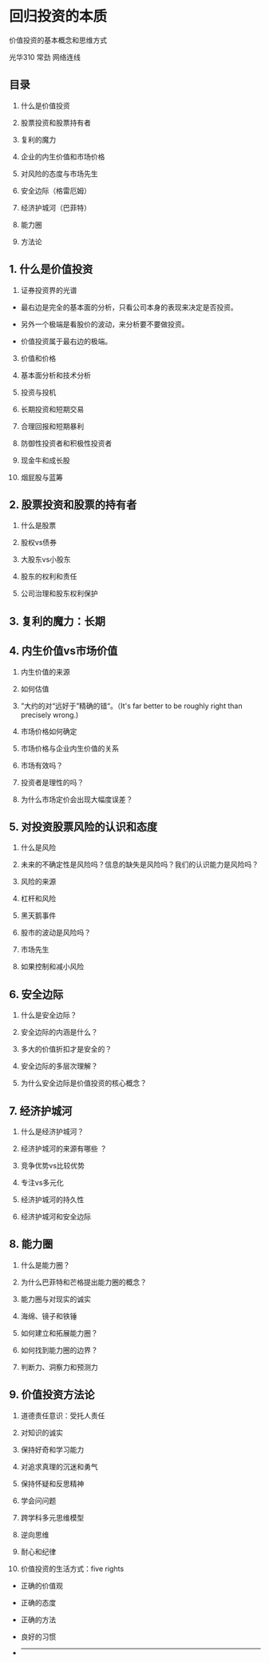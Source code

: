 # 回归投资的本质

价值投资的基本概念和思维方式

光华310 常劲 网络连线

## 目录

1.  什么是价值投资
    
2.  股票投资和股票持有者
    
3.  复利的魔力
    
4.  企业的内生价值和市场价格
    
5.  对风险的态度与市场先生
    
6.  安全边际（格雷厄姆）
    
7.  经济护城河（巴菲特）
    
8.  能力圈
    
9.  方法论
    

## 1. 什么是价值投资

1.  证券投资界的光谱
    

-   最右边是完全的基本面的分析，只看公司本身的表现来决定是否投资。
    
-   另外一个极端是看股价的波动，来分析要不要做投资。
    
-   价值投资属于最右边的极端。
    

3.  价值和价格
    
4.  基本面分析和技术分析
    
5.  投资与投机
    
6.  长期投资和短期交易
    
7.  合理回报和短期暴利
    
8.  防御性投资者和积极性投资者
    
9.  现金牛和成长股
    
10.  烟屁股与蓝筹
    

## 2. 股票投资和股票的持有者

1.  什么是股票
    
2.  股权vs债券
    
3.  大股东vs小股东
    
4.  股东的权利和责任
    
5.  公司治理和股东权利保护
    

## 3. 复利的魔力：长期

## 4. 内生价值vs市场价值

1.  内生价值的来源
    
2.  如何估值
    
3.  ”大约的对“远好于”精确的错“。（It's far better to be roughly right than precisely wrong.)
    
4.  市场价格如何确定
    
5.  市场价格与企业内生价值的关系
    
6.  市场有效吗？
    
7.  投资者是理性的吗？
    
8.  为什么市场定价会出现大幅度误差？
    

## 5. 对投资股票风险的认识和态度

1.  什么是风险
    
2.  未来的不确定性是风险吗？信息的缺失是风险吗？我们的认识能力是风险吗？
    
3.  风险的来源
    
4.  杠杆和风险
    
5.  黑天鹅事件
    
6.  股市的波动是风险吗？
    
7.  市场先生
    
8.  如果控制和减小风险
    

## 6. 安全边际

1.  什么是安全边际？
    
2.  安全边际的内涵是什么？
    
3.  多大的价值折扣才是安全的？
    
4.  安全边际的多层次理解？
    
5.  为什么安全边际是价值投资的核心概念？
    

## 7. 经济护城河

1.  什么是经济护城河？
    
2.  经济护城河的来源有哪些 ？
    
3.  竞争优势vs比较优势
    
4.  专注vs多元化
    
5.  经济护城河的持久性
    
6.  经济护城河和安全边际
    

## 8. 能力圈

1.  什么是能力圈？
    
2.  为什么巴菲特和芒格提出能力圈的概念？
    
3.  能力圈与对现实的诚实
    
4.  海绵、镜子和铁锤
    
5.  如何建立和拓展能力圈？
    
6.  如何找到能力圈的边界？
    
7.  判断力、洞察力和预测力
    

## 9. 价值投资方法论

1.  道德责任意识：受托人责任
    
2.  对知识的诚实
    
3.  保持好奇和学习能力
    
4.  对追求真理的沉迷和勇气
    
5.  保持怀疑和反思精神
    
6.  学会问问题
    
7.  跨学科多元思维模型
    
8.  逆向思维
    
9.  耐心和纪律
    
10.  价值投资的生活方式：five rights
    

-   正确的价值观
    
-   正确的态度
    
-   正确的方法
    
-   良好的习惯
    
-   ****
<!--stackedit_data:
eyJoaXN0b3J5IjpbLTEyNjc5MDU3OThdfQ==
-->
